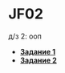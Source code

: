 # JF02
д/з 2: ооп
* **[Задание 1](https://github.com/vkoschman/JF02/tree/master/src/main/java/task1)**
* **[Задание 2](https://github.com/vkoschman/JF02/tree/master/src/main/java/task2)**
